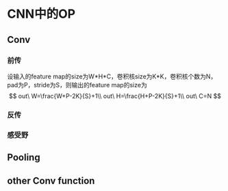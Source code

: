 # CNN中的OP

## Conv

### 前传

设输入的feature map的size为W*H\*C，卷积核size为K\*K，卷积核个数为N，pad为P，stride为S，则输出的feature map的size为
$$
out\ W=\frac{W+P-2K}{S}+1\\
out\ H=\frac{H+P-2K}{S}+1\\
out\ C=N
$$

### 反传

### 感受野



## Pooling

## other Conv function

